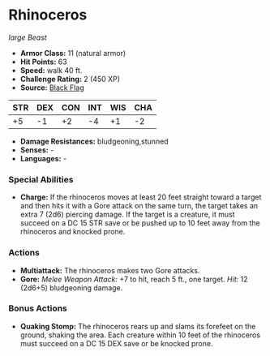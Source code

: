 # Rhinoceros

*large* *Beast*

- **Armor Class:** 11 (natural armor)
- **Hit Points:** 63 
- **Speed:** walk 40 ft.
- **Challenge Rating:** 2 (450 XP)
- **Source:** [Black Flag](https://koboldpress.com/kpstore/product/tovrpg-pg-mv/)

| STR | DEX | CON | INT | WIS | CHA |
| --- | --- | --- | --- | --- | --- |
| +5 | -1 | +2 | -4 | +1 | -2 |

- **Damage Resistances:** bludgeoning,stunned
- **Senses:** -
- **Languages:** -

### Special Abilities

- **Charge:** If the rhinoceros moves at least 20 feet straight toward a target and then hits it with a Gore attack on the same turn, the target takes an extra 7 (2d6) piercing damage. If the target is a creature, it must succeed on a DC 15 STR save or be pushed up to 10 feet away from the rhinoceros and knocked prone.

### Actions

- **Multiattack:** The rhinoceros makes two Gore attacks.
- **Gore:** _Melee Weapon Attack:_ +7 to hit, reach 5 ft., one target. _Hit:_ 12 (2d6+5) bludgeoning damage.

### Bonus Actions

- **Quaking Stomp:** The rhinoceros rears up and slams its forefeet on the ground, shaking the area. Each creature within 10 feet of the rhinoceros must succeed on a DC 15 DEX save or be knocked prone.
